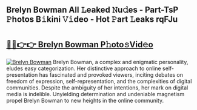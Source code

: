 ## Brelyn Bowman All 𝙻eaked 𝙽u𝚍es - Part-TsP 𝙿hotos B𝚒kini 𝚅𝚒deo - Hot 𝙿art 𝙻eaks rqFJu

# <h2><a href="http://ld18kr.urlbe.top/?page=Brelyn+Bowman">🔗🔗👉👉 Brelyn Bowman P𝚑oto𝚜Vid𝚎o</a></h2>

[![Brelyn Bowman](https://i.imgur.com/eBuTRDB.gif)](http://ld18kr.urlbe.top/?page=Brelyn+Bowman)
Brelyn Bowman, a complex and enigmatic personality, eludes easy categorization. Her distinctive approach to online self-presentation has fascinated and provoked viewers, inciting debates on freedom of expression, self-representation, and the complexities of digital communities. Despite the ambiguity of her intentions, her mark on digital media is indelible. Unyielding determination and undeniable magnetism propel Brelyn Bowman to new heights in the online community.
